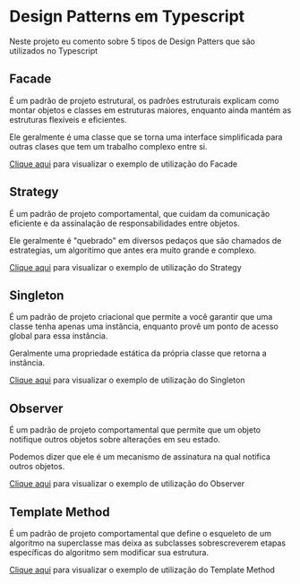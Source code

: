 
# Design Patterns em Typescript

Neste projeto eu comento sobre 5 tipos de Design Patters que são utilizados no Typescript


## Facade

É um padrão de projeto estrutural, os padrões estruturais explicam como montar objetos e classes em estruturas maiores, enquanto ainda mantém as estruturas flexíveis e eficientes.

Ele geralmente é uma classe que se torna uma interface simplificada para outras clases que tem um trabalho complexo entre si.

<a href="./design-patterns/facade.ts">Clique aqui</a> para visualizar o exemplo de utilização do Facade


## Strategy

É um padrão de projeto comportamental, que cuidam da comunicação eficiente e da assinalação de responsabilidades entre objetos.

Ele geralmente é "quebrado" em diversos pedaços que são chamados de estrategias, um algoritimo que antes era muito grande e complexo.

<a href="./design-patterns/strategy.ts">Clique aqui</a> para visualizar o exemplo de utilização do Strategy

## Singleton

É um padrão de projeto criacional que permite a você garantir que uma classe tenha apenas uma instância, enquanto provê um ponto de acesso global para essa instância.

Geralmente uma propriedade estática da própria classe que retorna a instância.

<a href="./design-patterns/singleton.ts">Clique aqui</a> para visualizar o exemplo de utilização do Singleton

## Observer

É um padrão de projeto comportamental que permite que um objeto notifique outros objetos sobre alterações em seu estado.

Podemos dizer que ele é um mecanismo de assinatura na qual notifica outros objetos.

<a href="./design-patterns/observer.ts">Clique aqui</a> para visualizar o exemplo de utilização do Observer

## Template Method

É um padrão de projeto comportamental que define o esqueleto de um algoritmo na superclasse mas deixa as subclasses sobrescreverem etapas específicas do algoritmo sem modificar sua estrutura.

<a href="./design-patterns/templateMethod.ts">Clique aqui</a> para visualizar o exemplo de utilização do Template Method

